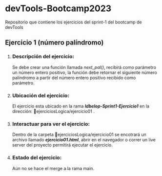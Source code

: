 # **devTools-Bootcamp2023**
Repositorio que contiene los ejercicios del sprint-1 del bootcamp de devTools

## **Ejercicio 1 (número palíndromo)**
1. ### Descripción del ejercicio:
    Se debe crear una función llamada *next_pal()*, recibirá como parámetro un número entero positivo, la función debe retornar el siguiente número palíndromo a partir del número entero positivo recibido como parámetro.

2. ### Ubicación del ejercicio:
    El ejercicio esta ubicado en la rama ***ldbelop-Sprint1-Ejercicio1*** en la dirección: 📂ejerciciosLogica/ejercicio01 .

3. ### Interactuar para ver el ejercicio:
    Dentro de la carpeta 📂ejerciciosLogica/ejercicio01 se encotrará un archivo llamado ***ejercicio01.html***, abrir en el navegador o correr un live server del proyecto permitirá ejecutar el ejercicio.
4. ### Estado del ejercicio:
    Aún no se hace el merge a la rama main.
